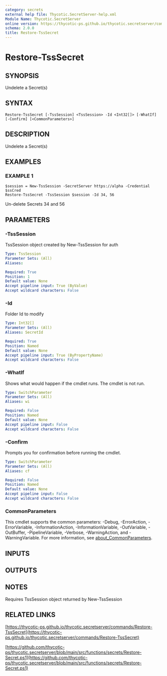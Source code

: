 ```yaml
---
category: secrets
external help file: Thycotic.SecretServer-help.xml
Module Name: Thycotic.SecretServer
online version: https://thycotic-ps.github.io/thycotic.secretserver/commands/Restore-TssSecret
schema: 2.0.0
title: Restore-TssSecret
---
```


# Restore-TssSecret

## SYNOPSIS
Undelete a Secret(s)

## SYNTAX

```
Restore-TssSecret [-TssSession] <TssSession> -Id <Int32[]> [-WhatIf] [-Confirm] [<CommonParameters>]
```

## DESCRIPTION
Undelete a Secret(s)

## EXAMPLES

### EXAMPLE 1
```
$session = New-TssSession -SecretServer https://alpha -Credential $ssCred
Restore-TssSecret -TssSession $session -Id 34, 56
```

Un-delete Secrets 34 and 56

## PARAMETERS

### -TssSession
TssSession object created by New-TssSession for auth

```yaml
Type: TssSession
Parameter Sets: (All)
Aliases:

Required: True
Position: 1
Default value: None
Accept pipeline input: True (ByValue)
Accept wildcard characters: False
```

### -Id
Folder Id to modify

```yaml
Type: Int32[]
Parameter Sets: (All)
Aliases: SecretId

Required: True
Position: Named
Default value: None
Accept pipeline input: True (ByPropertyName)
Accept wildcard characters: False
```

### -WhatIf
Shows what would happen if the cmdlet runs.
The cmdlet is not run.

```yaml
Type: SwitchParameter
Parameter Sets: (All)
Aliases: wi

Required: False
Position: Named
Default value: None
Accept pipeline input: False
Accept wildcard characters: False
```

### -Confirm
Prompts you for confirmation before running the cmdlet.

```yaml
Type: SwitchParameter
Parameter Sets: (All)
Aliases: cf

Required: False
Position: Named
Default value: None
Accept pipeline input: False
Accept wildcard characters: False
```

### CommonParameters
This cmdlet supports the common parameters: -Debug, -ErrorAction, -ErrorVariable, -InformationAction, -InformationVariable, -OutVariable, -OutBuffer, -PipelineVariable, -Verbose, -WarningAction, and -WarningVariable. For more information, see [about_CommonParameters](http://go.microsoft.com/fwlink/?LinkID=113216).

## INPUTS

## OUTPUTS

## NOTES
Requires TssSession object returned by New-TssSession

## RELATED LINKS

[https://thycotic-ps.github.io/thycotic.secretserver/commands/Restore-TssSecret](https://thycotic-ps.github.io/thycotic.secretserver/commands/Restore-TssSecret)

[https://github.com/thycotic-ps/thycotic.secretserver/blob/main/src/functions/secrets/Restore-Secret.ps1](https://github.com/thycotic-ps/thycotic.secretserver/blob/main/src/functions/secrets/Restore-Secret.ps1)

